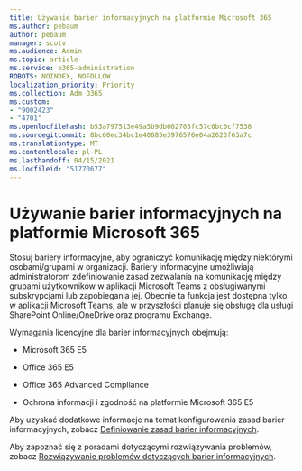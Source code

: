 ```yaml
---
title: Używanie barier informacyjnych na platformie Microsoft 365
ms.author: pebaum
author: pebaum
manager: scotv
ms.audience: Admin
ms.topic: article
ms.service: o365-administration
ROBOTS: NOINDEX, NOFOLLOW
localization_priority: Priority
ms.collection: Adm_O365
ms.custom:
- "9002423"
- "4701"
ms.openlocfilehash: b53a797513e49a5b9db002705fc57c0bc0cf7538
ms.sourcegitcommit: 8bc60ec34bc1e40685e3976576e04a2623f63a7c
ms.translationtype: MT
ms.contentlocale: pl-PL
ms.lasthandoff: 04/15/2021
ms.locfileid: "51770677"
---
```

# <a name="using-information-barriers-in-microsoft-365"></a>Używanie barier informacyjnych na platformie Microsoft 365

Stosuj bariery informacyjne, aby ograniczyć komunikację między niektórymi osobami/grupami w organizacji. Bariery informacyjne umożliwiają administratorom zdefiniowanie zasad zezwalania na komunikację między grupami użytkowników w aplikacji Microsoft Teams z obsługiwanymi subskrypcjami lub zapobiegania jej.  Obecnie ta funkcja jest dostępna tylko w aplikacji Microsoft Teams, ale w przyszłości planuje się obsługę dla usługi SharePoint Online/OneDrive oraz programu Exchange.

Wymagania licencyjne dla barier informacyjnych obejmują:

- Microsoft 365 E5

- Office 365 E5

- Office 365 Advanced Compliance

- Ochrona informacji i zgodność na platformie Microsoft 365 E5

Aby uzyskać dodatkowe informacje na temat konfigurowania zasad barier informacyjnych, zobacz [Definiowanie zasad barier informacyjnych](https://docs.microsoft.com/microsoft-365/compliance/information-barriers-policies).

Aby zapoznać się z poradami dotyczącymi rozwiązywania problemów, zobacz [Rozwiązywanie problemów dotyczących barier informacyjnych](https://docs.microsoft.com/microsoft-365/compliance/information-barriers-troubleshooting).
